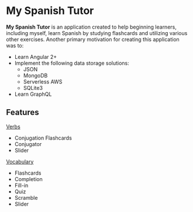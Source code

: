# My Spanish Tutor

**My Spanish Tutor** is an application created to help beginning learners, including myself, learn Spanish by studying flashcards and utilizing various other exercises. Another primary motivation for creating this application was to:

* Learn Angular 2+
* Implement the following data storage solutions:
	* JSON
	* MongoDB
	* Serverless AWS
	* SQLite3
* Learn GraphQL


## Features

[Verbs](#Verbs)

* Conjugation Flashcards
* Conjugator
* Slider

[Vocabulary](#Vocabulary)

* Flashcards
* Completion
* Fill-in
* Quiz
* Scramble
* Slider
